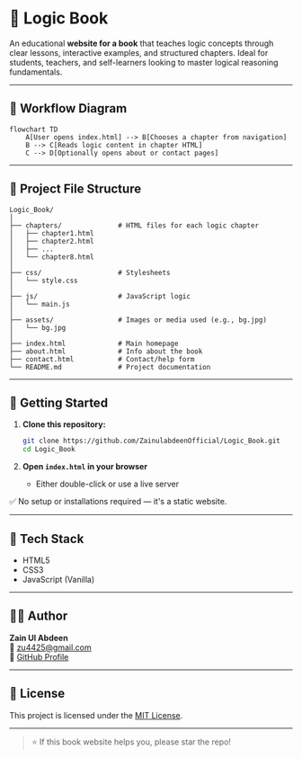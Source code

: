 # 📘 Logic Book

An educational **website for a book** that teaches logic concepts through clear lessons, interactive examples, and structured chapters. Ideal for students, teachers, and self-learners looking to master logical reasoning fundamentals.

---

## 🧠 Workflow Diagram

```mermaid
flowchart TD
    A[User opens index.html] --> B[Chooses a chapter from navigation]
    B --> C[Reads logic content in chapter HTML]
    C --> D[Optionally opens about or contact pages]
```

---

## 📁 Project File Structure

```
Logic_Book/
│
├── chapters/              # HTML files for each logic chapter
│   ├── chapter1.html
│   ├── chapter2.html
│   ├── ...
│   └── chapter8.html
│
├── css/                   # Stylesheets
│   └── style.css
│
├── js/                    # JavaScript logic
│   └── main.js
│
├── assets/                # Images or media used (e.g., bg.jpg)
│   └── bg.jpg
│
├── index.html             # Main homepage
├── about.html             # Info about the book
├── contact.html           # Contact/help form
└── README.md              # Project documentation
```

---

## 🚀 Getting Started

1. **Clone this repository:**
   ```bash
   git clone https://github.com/ZainulabdeenOfficial/Logic_Book.git
   cd Logic_Book
   ```

2. **Open `index.html` in your browser**
   - Either double-click or use a live server

✅ No setup or installations required — it's a static website.

---

## 🧰 Tech Stack

- HTML5
- CSS3
- JavaScript (Vanilla)

---


## 👨‍💻 Author

**Zain Ul Abdeen**  
📧 zu4425@gmail.com  
🔗 [GitHub Profile](https://github.com/ZainulabdeenOfficial)

---

## 📄 License

This project is licensed under the [MIT License](LICENSE).

---

> ⭐ If this book website helps you, please star the repo!

